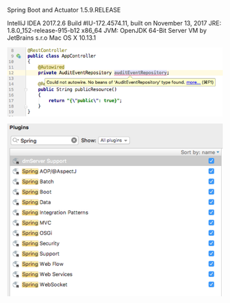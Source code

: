 Spring Boot and Actuator 1.5.9.RELEASE

IntelliJ IDEA 2017.2.6
Build #IU-172.4574.11, built on November 13, 2017
JRE: 1.8.0_152-release-915-b12 x86_64
JVM: OpenJDK 64-Bit Server VM by JetBrains s.r.o
Mac OS X 10.13.1

![Title](./TitleImg.png)

![Plugins](./Plugins.png)
